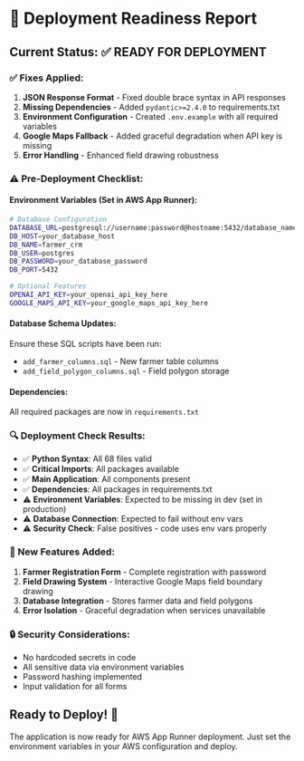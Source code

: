 # 🚀 Deployment Readiness Report

## Current Status: ✅ **READY FOR DEPLOYMENT**

### ✅ Fixes Applied:
1. **JSON Response Format** - Fixed double brace syntax in API responses
2. **Missing Dependencies** - Added `pydantic>=2.4.0` to requirements.txt
3. **Environment Configuration** - Created `.env.example` with all required variables
4. **Google Maps Fallback** - Added graceful degradation when API key is missing
5. **Error Handling** - Enhanced field drawing robustness

### ⚠️ Pre-Deployment Checklist:

#### Environment Variables (Set in AWS App Runner):
```bash
# Database Configuration
DATABASE_URL=postgresql://username:password@hostname:5432/database_name
DB_HOST=your_database_host
DB_NAME=farmer_crm
DB_USER=postgres
DB_PASSWORD=your_database_password
DB_PORT=5432

# Optional Features
OPENAI_API_KEY=your_openai_api_key_here
GOOGLE_MAPS_API_KEY=your_google_maps_api_key_here
```

#### Database Schema Updates:
Ensure these SQL scripts have been run:
- `add_farmer_columns.sql` - New farmer table columns
- `add_field_polygon_columns.sql` - Field polygon storage

#### Dependencies:
All required packages are now in `requirements.txt`

### 🔍 Deployment Check Results:
- ✅ **Python Syntax**: All 68 files valid
- ✅ **Critical Imports**: All packages available
- ✅ **Main Application**: All components present
- ✅ **Dependencies**: All packages in requirements.txt
- ⚠️ **Environment Variables**: Expected to be missing in dev (set in production)
- ⚠️ **Database Connection**: Expected to fail without env vars
- ⚠️ **Security Check**: False positives - code uses env vars properly

### 🎯 New Features Added:
1. **Farmer Registration Form** - Complete registration with password
2. **Field Drawing System** - Interactive Google Maps field boundary drawing
3. **Database Integration** - Stores farmer data and field polygons
4. **Error Isolation** - Graceful degradation when services unavailable

### 🔒 Security Considerations:
- No hardcoded secrets in code
- All sensitive data via environment variables
- Password hashing implemented
- Input validation for all forms

## Ready to Deploy! 🚀

The application is now ready for AWS App Runner deployment. Just set the environment variables in your AWS configuration and deploy.